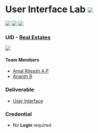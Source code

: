 # User Interface Lab ![](https://img.shields.io/badge/-Live-brightgreen)
![](https://img.shields.io/badge/Batch-22CYS-lightgreen) ![](https://img.shields.io/badge/UG-blue) ![](https://img.shields.io/badge/Subject-UID-blue)

### UID - [Real Estates](https://amrita-tifac-cyber-blockchain.github.io/20CYS202-User_Interface_Design/Assignments/CB.EN.U4CYS22005/ui/)
![](https://img.shields.io/badge/Template-Partial-silver)

#### Team Members
- [Amal Ritessh A P](https://github.com/AmalRitessh)
- [Ananth R](https://github.com/ananth2712)

### Deliverable 
- [User Interface](ui/)

### Credential
- No **Login** required
